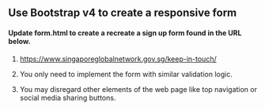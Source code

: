 ## Use Bootstrap v4 to create a responsive form

#### Update form.html to create a recreate a sign up form found in the URL below.

1. https://www.singaporeglobalnetwork.gov.sg/keep-in-touch/

1. You only need to implement the form with similar validation logic.

1. You may disregard other elements of the web page like top navigation or social media sharing buttons.
